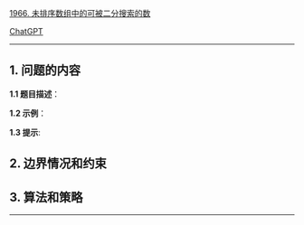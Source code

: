 [1966. 未排序数组中的可被二分搜索的数](https://leetcode.cn/problems/binary-searchable-numbers-in-an-unsorted-array)

[ChatGPT](chat.openai.com)

---

## 1. 问题的内容
**1.1 题目描述**：

**1.2 示例**：

**1.3 提示**:

## 2. 边界情况和约束


## 3. 算法和策略

---


